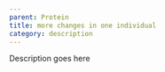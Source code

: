 ```yaml
---
parent: Protein
title: more changes in one individual
category: description
---
```


Description goes here